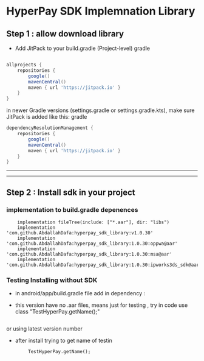 # HyperPay SDK Implemnation Library

## Step 1 : allow download library 

* Add JitPack to your build.gradle (Project-level)
gradle
 
```groovy

allprojects {
    repositories {
        google()
        mavenCentral()
        maven { url 'https://jitpack.io' }
    }
}
```
in newer Gradle versions (settings.gradle or settings.gradle.kts), make sure JitPack is added like this:
gradle

```groovy
dependencyResolutionManagement {
    repositories {
        google()
        mavenCentral()
        maven { url 'https://jitpack.io' }
    }
} 

```
 

-----

-----

## Step 2 : Install sdk in your project

### implementation to build.gradle depenences 
```
    implementation fileTree(include: ["*.aar"], dir: "libs")
    implementation 'com.github.AbdallahDafa:hyperpay_sdk_library:v1.0.30'
    implementation 'com.github.AbdallahDafa:hyperpay_sdk_library:1.0.30:oppwa@aar'
    implementation 'com.github.AbdallahDafa:hyperpay_sdk_library:1.0.30:msa@aar'
    implementation 'com.github.AbdallahDafa:hyperpay_sdk_library:1.0.30:ipworks3ds_sdk@aar'

```


### Testing Installing without SDK
* in android/app/build.gradle file add in dependency :

* this version have no .aar files, means just for testing , try in code use class "TestHyperPay.getName();"
```

```
or using latest version number

* after install trying to get name of testin
```
        TestHyperPay.getName();
```

